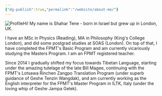 ```yaml
---
{"dg-publish":true,"permalink":"/website/about-me/"}
---
```


<img src="/img/user/website/profile.jpg" alt="Profile" class="profile-pic">Hi! My name is Shahar Tene - born in Israel but grew up in London, UK.

I have an MSc in Physics (Reading), MA in Philosophy (King's College London), and did some postgrad studies at SOAS (London). On top of that, I have completed the FPMT's Basic Program and am currently vicariously studying the Masters Program. 
I am an FPMT registered teacher.

Since 2014 I gradually shifted my focus towards Tibetan Language, starting under the amazing tutelage of the late Bill Magee, continuing with the FPMT's Lotsawa Rinchen Zangpo Translation Program (under superb guidance of Geshe Tenzin Wangdak), and am currently working as the English interpreter for the FPMT's Master Program in ILTK, Italy (under the loving whip of Geshe Jampa Gelek).






